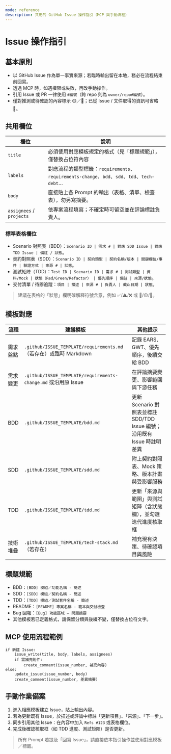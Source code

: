 ```yaml
---
mode: reference
description: 共用的 GitHub Issue 操作指引（MCP 與手動流程）
---
```


# Issue 操作指引

## 基本原則
- 以 GitHub Issue 作為單一事實來源；若臨時輸出留在本地，務必在流程結束前回寫。
- 透過 MCP 時，如遇權限或失敗，再改手動操作。
- 引用 Issue 或 PR 一律使用 `#編號`（跨 repo 則為 `owner/repo#編號`）。
- 僅對推測或待確認的內容標示 🟡／🔴；已從 Issue / 文件取得的資訊可省略 🔵。

## 共用欄位
| 欄位 | 說明 |
| --- | --- |
| `title` | 必須使用對應模板規定的格式（見「標題規範」），僅替換占位符內容 |
| `labels` | 對應流程的類型標籤：`requirements`、`requirements-change`、`bdd`、`sdd`、`tdd`、`tech-debt`… |
| `body` | 直接貼上各 Prompt 的輸出（表格、清單、檢查表），勿另寫摘要。 |
| `assignees` / `projects` | 依專案流程填寫；不確定時可留空並在評論標註負責人。 |

### 標準表格欄位
- Scenario 對照表（BDD）：`Scenario ID | 需求 # | 對應 SDD Issue | 對應 TDD Issue | 備註 / 狀態`。
- 契約對照表（SDD）：`Scenario ID | 契約類型 | 契約名稱/版本 | 關鍵欄位/事件 | 驗證方式 | 來源 # | 狀態`。
- 測試矩陣（TDD）：`Test ID | Scenario ID | 需求 # | 測試類型 | 資料/Mock | 狀態（Red/Green/Refactor） | 優先順序 | 備註 | 來源/狀態`。
- 交付清單 / 待辦追蹤：`項目 | 描述 | 來源 # | 負責人 | 截止日期 | 狀態`。

> 建議在表格的「狀態」欄明確解釋符號含意，例如 ✅/⚠️/❌ 或 🔵/🟡/🔴。

## 模板對應
| 流程 | 建議模板 | 其他提示 |
| --- | --- | --- |
| 需求盤點 | `.github/ISSUE_TEMPLATE/requirements.md`（若存在）或臨時 Markdown | 記錄 EARS、GWT、優先順序，後續交給 BDD |
| 需求變更 | `.github/ISSUE_TEMPLATE/requirements-change.md` 或沿用原 Issue | 在評論摘要變更、影響範圍與下游任務 |
| BDD | `.github/ISSUE_TEMPLATE/bdd.md` | 更新 Scenario 對照表並標註 SDD/TDD Issue 編號；沿用既有 Issue 時註明差異 |
| SDD | `.github/ISSUE_TEMPLATE/sdd.md` | 附上契約對照表、Mock 策略、版本計畫與受影響服務 |
| TDD | `.github/ISSUE_TEMPLATE/tdd.md` | 更新「來源與範圍」與測試矩陣（含狀態欄），並勾選迭代進度核取框 |
| 技術堆疊 | `.github/ISSUE_TEMPLATE/tech-stack.md`（若存在） | 補充現有決策、待確認項目與風險 |

## 標題規範
- BDD：`[BDD] 模組／功能名稱 - 簡述`
- SDD：`[SDD] 模組／契約名稱 - 簡述`
- TDD：`[TDD] 模組／測試套件名稱 - 簡述`
- README：`[README] 專案名稱 - 範本與交付檢查`
- Bug 回報：`[Bug] 功能區域 – 問題摘要`
- 其他模板若已定義格式，請保留分類與後綴不變，僅替換占位符文字。

## MCP 使用流程範例
```pseudo
if 新建 Issue:
    issue_write(title, body, labels, assignees)
    if 需補充附件:
        create_comment(issue_number, 補充內容)
else:
    update_issue(issue_number, body)
    create_comment(issue_number, 差異摘要)
```

## 手動作業備案
1. 進入相應模板建立 Issue，貼上輸出內容。
2. 若為更新既有 Issue，於描述或評論中標註「更新項目」、「來源」、「下一步」。
3. 同步引用其他 Issue：在內容中加入 `Refs #123` 或表格欄位。
4. 完成後確認核取框（如 TDD 進度、測試矩陣）是否更新。

> 所有 Prompt 若提及「回寫 Issue」，請直接依本指引操作並使用對應模板／標籤。
